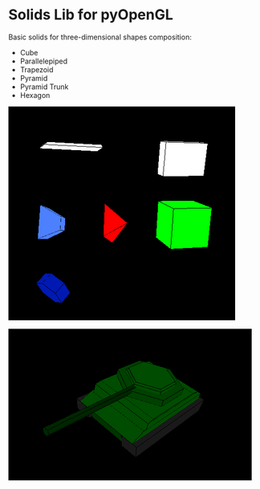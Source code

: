 # Solids Lib for pyOpenGL

Basic solids for three-dimensional shapes composition:

* Cube
* Parallelepiped
* Trapezoid
* Pyramid
* Pyramid Trunk
* Hexagon

![alt text](https://raw.githubusercontent.com/lsmanoel/PyOpenGL/master/solids/solids_image_1.png)

![alt text](https://raw.githubusercontent.com/lsmanoel/PyOpenGL/master/solids/tank_1.png)
